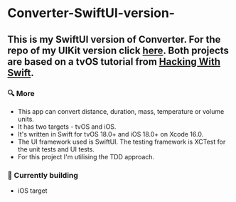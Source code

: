 # Converter-SwiftUI-version-

## This is my SwiftUI version of Converter. For the repo of my UIKit version click [here](https://github.com/steven-hill/Converter). Both projects are based on a tvOS tutorial from [Hacking With Swift](https://www.hackingwithswift.com/articles/110/build-a-unit-converter-for-tvos).

### 🔍 More
- This app can convert distance, duration, mass, temperature or volume units.
- It has two targets - tvOS and iOS.
- It's written in Swift for tvOS 18.0+ and iOS 18.0+ on Xcode 16.0.
- The UI framework used is SwiftUI. The testing framework is XCTest for the unit tests and UI tests.
- For this project I'm utilising the TDD approach.

 ### 🚧 Currently building 
- iOS target 
